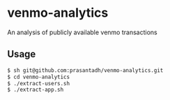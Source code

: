 # venmo-analytics
An analysis of publicly available venmo transactions

## Usage
```bash
$ sh git@github.com:prasantadh/venmo-analytics.git
$ cd venmo-analytics
$ ./extract-users.sh
$ ./extract-app.sh
```

